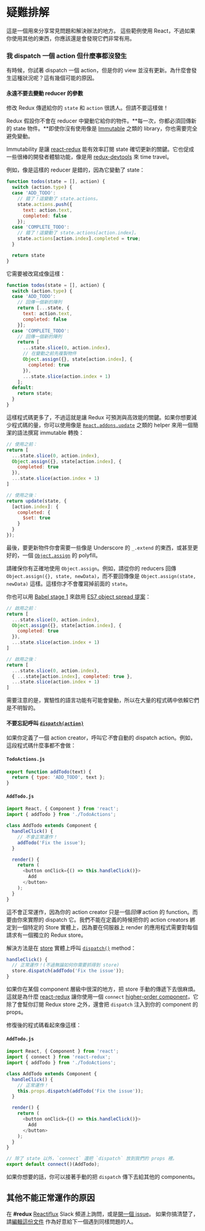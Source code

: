# 疑難排解

這是一個用來分享常見問題和解決辦法的地方。
這些範例使用 React，不過如果你使用其他的東西，你應該還是會發現它們非常有用。

### 我 dispatch 一個 action 但什麼事都沒發生

有時候，你試著 dispatch 一個 action，但是你的 view 並沒有更新。為什麼會發生這種狀況呢？這有幾個可能的原因。

#### 永遠不要去變動 reducer 的參數

修改 Redux 傳遞給你的 `state` 和 `action` 很誘人。但請不要這樣做！

Redux 假設你不會在 reducer 中變動它給你的物件。**每一次，你都必須回傳新的 state 物件。**即使你沒有使用像是 [Immutable](https://facebook.github.io/immutable-js/) 之類的 library，你也需要完全避免變動。

Immutability 是讓 [react-redux](https://github.com/gaearon/react-redux) 能有效率訂閱 state 確切更新的關鍵。它也促成一些很棒的開發者體驗功能，像是用 [redux-devtools](http://github.com/gaearon/redux-devtools) 來 time travel。

例如，像是這樣的 reducer 是錯的，因為它變動了 state：

```js
function todos(state = [], action) {
  switch (action.type) {
  case 'ADD_TODO':
    // 錯了！這變動了 state.actions。
    state.actions.push({
      text: action.text,
      completed: false
    });
  case 'COMPLETE_TODO':
    // 錯了！這變動了 state.actions[action.index]。
    state.actions[action.index].completed = true;
  }

  return state
}
```

它需要被改寫成像這樣：

```js
function todos(state = [], action) {
  switch (action.type) {
  case 'ADD_TODO':
    // 回傳一個新的陣列
    return [...state, {
      text: action.text,
      completed: false
    }];
  case 'COMPLETE_TODO':
    // 回傳一個新的陣列
    return [
      ...state.slice(0, action.index),
      // 在變動之前先複製物件
      Object.assign({}, state[action.index], {
        completed: true
      }),
      ...state.slice(action.index + 1)
    ];
  default:
    return state;
  }
}
```

這樣程式碼更多了，不過這就是讓 Redux 可預測與高效能的關鍵。如果你想要減少程式碼的量，你可以使用像是 [`React.addons.update`](https://facebook.github.io/react/docs/update.html) 之類的 helper 來用一個簡潔的語法撰寫 immutable 轉換：

```js
// 使用之前：
return [
  ...state.slice(0, action.index),
  Object.assign({}, state[action.index], {
    completed: true
  }),
  ...state.slice(action.index + 1)
]

// 使用之後：
return update(state, {
  [action.index]: {
    completed: {
      $set: true
    }
  }
});
```

最後，要更新物件你會需要一些像是 Underscore 的 `_.extend` 的東西，或甚至更好的，一個 [`Object.assign`](https://developer.mozilla.org/en/docs/Web/JavaScript/Reference/Global_Objects/Object/assign) 的 polyfill。

請確保你有正確地使用 `Object.assign`。例如，請從你的 reducers 回傳 `Object.assign({}, state, newData)`，而不要回傳像是 `Object.assign(state, newData)` 這樣。這樣你才不會覆寫掉前面的 `state`。

你也可以用 [Babel stage 1](http://babeljs.io/docs/usage/experimental/) 來啟用 [ES7 object spread 提案](https://github.com/sebmarkbage/ecmascript-rest-spread)：

```js
// 啟用之前：
return [
  ...state.slice(0, action.index),
  Object.assign({}, state[action.index], {
    completed: true
  }),
  ...state.slice(action.index + 1)
]

// 啟用之後：
return [
  ...state.slice(0, action.index),
  { ...state[action.index], completed: true },
  ...state.slice(action.index + 1)
]
```

需要注意的是，實驗性的語言功能有可能會變動，所以在大量的程式碼中依賴它們是不明智的。

#### 不要忘記呼叫 [`dispatch(action)`](api/Store.md#dispatch)

如果你定義了一個 action creator，呼叫它*不*會自動的 dispatch action。例如，這段程式碼什麼事都不會做：


#### `TodoActions.js`

```js
export function addTodo(text) {
  return { type: 'ADD_TODO', text };
}
```

#### `AddTodo.js`

```js
import React, { Component } from 'react';
import { addTodo } from './TodoActions';

class AddTodo extends Component {
  handleClick() {
    // 不會正常運作！
    addTodo('Fix the issue');
  }

  render() {
    return (
      <button onClick={() => this.handleClick()}>
        Add
      </button>
    );
  }
}
```

這不會正常運作，因為你的 action creator 只是一個*回傳* action 的 function。而要由你來實際的 dispatch 它。我們不能在定義的時候把你的 action creators 綁定到一個特定的 Store 實體上，因為要在伺服器上 render 的應用程式需要對每個請求有一個獨立的 Redux store。

解決方法是在 [store](api/Store.md) 實體上呼叫 [`dispatch()`](api/Store.md#dispatch) method：

```js
handleClick() {
  // 正常運作！(不過無論如何你需要抓得到 store)
  store.dispatch(addTodo('Fix the issue'));
}
```

如果你在某個 component 層級中很深的地方，把 store 手動的傳遞下去很麻煩。這就是為什麼 [react-redux](https://github.com/gaearon/react-redux) 讓你使用一個 `connect` [higher-order component](https://medium.com/@dan_abramov/mixins-are-dead-long-live-higher-order-components-94a0d2f9e750)，它除了會幫你訂閱 Redux store 之外，還會把 `dispatch` 注入到你的 component 的 props。

修復後的程式碼看起來像這樣：
#### `AddTodo.js`
```js
import React, { Component } from 'react';
import { connect } from 'react-redux';
import { addTodo } from './TodoActions';

class AddTodo extends Component {
  handleClick() {
    // 正常運作！
    this.props.dispatch(addTodo('Fix the issue'));
  }

  render() {
    return (
      <button onClick={() => this.handleClick()}>
        Add
      </button>
    );
  }
}

// 除了 state 以外，`connect` 還把 `dispatch` 放到我們的 props 裡。
export default connect()(AddTodo);
```

如果你想要的話，你可以接著手動的把 `dispatch` 傳下去給其他的 components。

## 其他不能正常運作的原因

在 **#redux** [Reactiflux](http://reactiflux.com/) Slack 頻道上詢問，或是[開一個 issue](https://github.com/rackt/redux/issues)。
如果你搞清楚了，請[編輯這份文件](https://github.com/rackt/redux/edit/master/docs/Troubleshooting.md) 作為好意給下一個遇到同樣問題的人。
